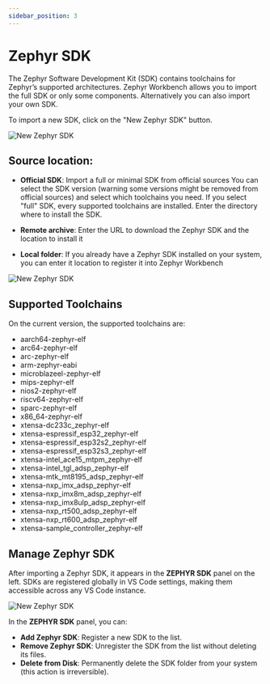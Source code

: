```yaml
---
sidebar_position: 3
---
```


# Zephyr SDK

The Zephyr Software Development Kit (SDK) contains toolchains for Zephyr’s supported architectures. Zephyr Workbench allows you to import the full SDK or only some components. Alternatively you can also import your own SDK.

To import a new SDK, click on the "New Zephyr SDK" button.

![New Zephyr SDK](/img/zw/sdk/zw_sdk_new.png)

## Source location: 

- **Official SDK**:
Import a full or minimal SDK from official sources
You can select the SDK version (warning some versions might be removed from official sources) and select which toolchains you need.
If you select "full" SDK, every supported toolchains are installed.
Enter the directory where to install the SDK.

- **Remote archive**:
Enter the URL to download the Zephyr SDK and the location to install it

- **Local folder**:
If you already have a Zephyr SDK installed on your system, you can enter it location to register it into Zephyr Workbench

![New Zephyr SDK](/img/zw/sdk/zw_sdk_import.png)

## Supported Toolchains

On the current version, the supported toolchains are:
- aarch64-zephyr-elf
- arc64-zephyr-elf
- arc-zephyr-elf
- arm-zephyr-eabi
- microblazeel-zephyr-elf
- mips-zephyr-elf
- nios2-zephyr-elf
- riscv64-zephyr-elf
- sparc-zephyr-elf
- x86_64-zephyr-elf
- xtensa-dc233c_zephyr-elf
- xtensa-espressif_esp32_zephyr-elf
- xtensa-espressif_esp32s2_zephyr-elf
- xtensa-espressif_esp32s3_zephyr-elf
- xtensa-intel_ace15_mtpm_zephyr-elf
- xtensa-intel_tgl_adsp_zephyr-elf
- xtensa-mtk_mt8195_adsp_zephyr-elf
- xtensa-nxp_imx_adsp_zephyr-elf
- xtensa-nxp_imx8m_adsp_zephyr-elf
- xtensa-nxp_imx8ulp_adsp_zephyr-elf
- xtensa-nxp_rt500_adsp_zephyr-elf
- xtensa-nxp_rt600_adsp_zephyr-elf
- xtensa-sample_controller_zephyr-elf

## Manage Zephyr SDK

After importing a Zephyr SDK, it appears in the **ZEPHYR SDK** panel on the left. SDKs are registered globally in VS Code settings, making them accessible across any VS Code instance.

![New Zephyr SDK](/img/zw/sdk/zw_sdk_manage.png)

In the **ZEPHYR SDK** panel, you can:

- **Add Zephyr SDK**: Register a new SDK to the list.
- **Remove Zephyr SDK**: Unregister the SDK from the list without deleting its files.
- **Delete from Disk**: Permanently delete the SDK folder from your system (this action is irreversible).



